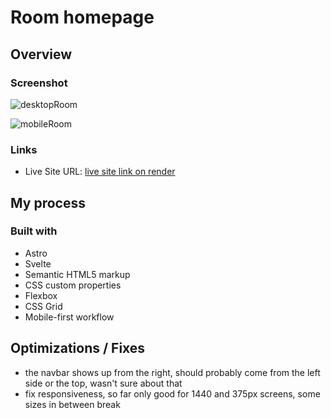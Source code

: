 # Room homepage 

## Overview

### Screenshot

![desktopRoom](https://user-images.githubusercontent.com/74939915/218472007-8730ec89-ae65-4948-b061-c147d9bfe2ac.gif)


![mobileRoom](https://user-images.githubusercontent.com/74939915/218471715-8267627f-b4b2-4294-bf68-762fe8e62823.gif)

### Links

- Live Site URL: [live site link on render](https://roomko.onrender.com)

## My process

### Built with

- Astro
- Svelte
- Semantic HTML5 markup
- CSS custom properties
- Flexbox
- CSS Grid
- Mobile-first workflow

## Optimizations / Fixes

- the navbar shows up from the right, should probably come from the left side or the top, wasn't sure about that
- fix responsiveness, so far only good for 1440 and 375px screens, some sizes in between break 
